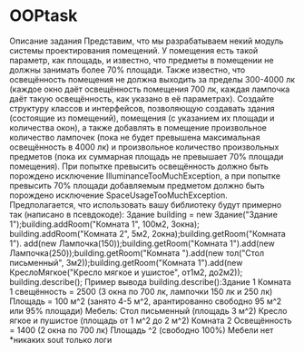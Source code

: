 # OOPtask
Описание задания
Представим, что мы разрабатываем некий модуль системы проектирования помещений. 
У помещения есть такой параметр, как площадь, и известно, что предметы в помещении не должны занимать более 70% площади. 
Также известно, что освещённость помещения не должна выходить за пределы 300-4000 лк (каждое окно даёт освещённость помещения 700 лк, каждая лампочка даёт такую освещённость, как указано в её параметрах).
Создайте структуру классов и интерфейсов, позволяющую создавать здания (состоящие из помещений),
помещения (с указанием их площади и количества окон), а также добавлять в помещение произвольное количество лампочек
(пока не будет превышена максимальная освещённость в 4000 лк)
и произвольное количество произвольных предметов (пока их суммарная площадь не превышает 70% площади помещения).
При попытке превысить освещённость должно быть порождено исключение IlluminanceTooMuchException, 
а при попытке превысить 70% площади добавляемым предметом должно быть порождено исключение SpaceUsageTooMuchException.
Предполагается, что использовать вашу библиотеку будут примерно так (написано в псевдокоде): 
Здание building = new Здание("Здание 1");building.addRoom("Комната 1", 100м2, 3окна);
building.addRoom("Комната 2", 5м2, 2окна);building.getRoom("Комната 1").
add(new Лампочка(150));building.getRoom("Комната 1").add(new Лампочка(250));building.getRoom("Комната ").add(new тол("Стол письменный", 3м2));building.getRoom("Комната 1").add(new КреслоМягкое("Кресло мягкое и ушистое", от1м2, до2м2));
building.describe();
Пример вывода building.describe():Здание 1 
Комната 1 свещённость = 2500 (3 окна по 700 лк, лампочки 150 лк и 250 лк) 
Площадь = 100 м^2 (занято 4-5 м^2, арантированно свободно 95 м^2 или 95% площади) 
Мебель: Стол письменный (площадь 3 м^2) Кресло ягкое и пушистое (площадь от 1 м^2 до 2 м^2) Комната 2 
Освещённость = 1400 (2 окна по 700 лк) Площадь ^2 (свободно 100%) Мебели нет 
*никаких sout только логи
